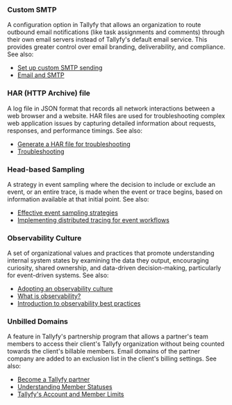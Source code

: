 ### Custom SMTP
A configuration option in Tallyfy that allows an organization to route outbound email notifications (like task assignments and comments) through their own email servers instead of Tallyfy's default email service. This provides greater control over email branding, deliverability, and compliance.
See also:
- [Set up custom SMTP sending](/products/pro/integrations/email/how-to-set-up-custom-smtp-in-tallyfy/)
- [Email and SMTP](/products/pro/integrations/email/)

### HAR (HTTP Archive) file
A log file in JSON format that records all network interactions between a web browser and a website. HAR files are used for troubleshooting complex web application issues by capturing detailed information about requests, responses, and performance timings.
See also:
- [Generate a HAR file for troubleshooting](/products/pro/miscellaneous/how-can-i-generate-a-har-file-for-troubleshooting/)
- [Troubleshooting](/products/pro/miscellaneous/troubleshooting/)

### Head-based Sampling
A strategy in event sampling where the decision to include or exclude an event, or an entire trace, is made when the event or trace begins, based on information available at that initial point.
See also:
- [Effective event sampling strategies](/products/manufactory/best-practices/event-sampling-strategies/)
- [Implementing distributed tracing for event workflows](/products/manufactory/best-practices/implementing-distributed-tracing/)

### Observability Culture
A set of organizational values and practices that promote understanding internal system states by examining the data they output, encouraging curiosity, shared ownership, and data-driven decision-making, particularly for event-driven systems.
See also:
- [Adopting an observability culture](/products/manufactory/best-practices/adopting-observability-culture/)
- [What is observability?](/products/manufactory/best-practices/what-is-observability/)
- [Introduction to observability best practices](/products/manufactory/best-practices/)

### Unbilled Domains
A feature in Tallyfy's partnership program that allows a partner's team members to access their client's Tallyfy organization without being counted towards the client's billable members. Email domains of the partner company are added to an exclusion list in the client's billing settings.
See also:
- [Become a Tallyfy partner](/products/pro/miscellaneous/how-can-i-become-a-tallyfy-partner/)
- [Understanding Member Statuses](/products/pro/settings/org-settings/understanding-member-statuses/)
- [Tallyfy's Account and Member Limits](/products/pro/settings/billing/what-are-tallyfys-account-and-member-limits/)
